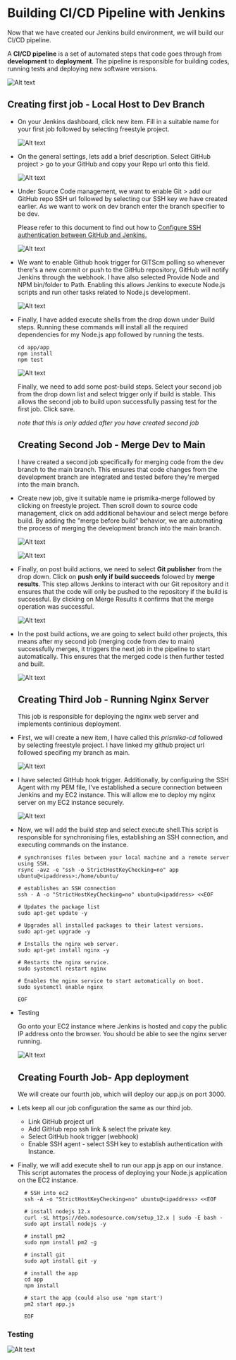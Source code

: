 # Building CI/CD Pipeline with Jenkins

Now that we have created our Jenkins build environment, we will build our CI/CD pipeline. 

A **CI/CD pipeline** is a set of automated steps that code goes through from **development** to **deployment**. The pipeline is responsible for building codes, running tests and deploying new software versions.

![Alt text](images/CICD_pipeline.png)

## Creating first job - Local Host to Dev Branch

- On your Jenkins dashboard, click new item. Fill in a suitable name for your first job followed by selecting freestyle project. 
  
  ![Alt text](images/jenkins_first_job.png)

- On the general settings, lets add a brief description. Select GitHub project > go to your GitHub and copy your Repo url onto this field. 

  ![Alt text](images/general_jenkins.png)

- Under Source Code management, we want to enable Git > add our GitHub repo SSH url followed by selecting our SSH key we have created earlier. As we want to work on dev branch enter the branch specifier to be dev. 
  
   Please refer to this document to find out how to [Configure SSH authentication between GitHub and Jenkins.](**https://github.com/Pxxmie/CI_CD/blob/main/SSH_authentication_GitHub_Jenkins.md**)

  ![Alt text](source_code_management.png) 

- We want to enable Github hook trigger for GITScm polling so whenever there's a new commit or push to the GitHub repository, GitHub will notify Jenkins through the webhook. I have also selected Provide Node and NPM bin/folder to Path. Enabling this allows Jenkins to execute Node.js scripts and run other tasks related to Node.js development. 
  
  ![Alt text](images/buildtriggers_buildenviro.png)

-  Finally, I have added execute shells from the drop down under Build steps. Running these commands will install all the required dependencies for my Node.js app followed by running the tests.
  
   ```
   cd app/app
   npm install 
   npm test
   ```

   ![Alt text](build_steps.png)

   Finally, we need to add some post-build steps. Select your second job from the drop down list and select trigger only if build is stable. This allows the second job to build upon successfully passing test for the first job. Click save.

    *note that this is only added after you have created second job*

   ## Creating Second Job - Merge Dev to Main

   I have created a second job specifically for merging code from the dev branch to the main branch. This ensures that code changes from the development branch are integrated and tested before they're merged into the main branch.

  - Create new job, give it suitable name ie prismika-merge followed by clicking on freestyle project. Then scroll down to source code management, click on add additional behaviour and select merge before build. By adding the "merge before build" behavior, we are automating the process of merging the development branch into the main branch.
  
    ![Alt text](images/sourcecodemanagement.png)
  
    ![Alt text](images/additional_behaviours.png)

- Finally, on post build actions, we need to select **Git publisher** from the drop down. Click on **push only if build succeeds** folowed by **merge results**. This step allows Jenkins to interact with our Git repository and it ensures that the code will only be pushed to the repository if the build is successful. By clicking on Merge Results it confirms that the merge operation was successful.
  
  ![Alt text](images/post_build_gitpublisher.png)


- In the post build actions, we are going to select build other projects, this means after my second job (merging code from dev to main) successfully merges, it triggers the next job in the pipeline to start automatically. This ensures that the merged code is then further tested and built.
  
  ![Alt text](images/build_other_projects.png)

  ## Creating Third Job - Running Nginx Server 

  This job is responsible for deploying the nginx web server and implements continious deployment. 

- First, we will create a new item, I have called this *prismika-cd* followed by selecting freestyle project. I have linked my github project url followed specifing my branch as main. 

  ![Alt text](images/name.png)

- I have selected GitHub hook trigger. Additionally, by configuring the SSH Agent with my PEM file, I've established a secure connection between Jenkins and my EC2 instance. This will allow me to deploy my nginx server on my EC2 instance securely.
  
  ![Alt text](images/buildtrigger_buildenvir.png)

- Now, we will add the build step and select execute shell.This script is responsible for synchronising files, establishing an SSH connection, and executing commands on the instance. 

  ```
  # synchronises files between your local machine and a remote server using SSH.
  rsync -avz -e "ssh -o StrictHostKeyChecking=no" app ubuntu@<ipaddress>:/home/ubuntu/
  
  # establishes an SSH connection 
  ssh - A -o "StrictHostKeyChecking=no" ubuntu@<ipaddress> <<EOF

  # Updates the package list 
  sudo apt-get update -y

  # Upgrades all installed packages to their latest versions.
  sudo apt-get upgrade -y

  # Installs the nginx web server.
  sudo apt-get install nginx -y

  # Restarts the nginx service.
  sudo systemctl restart nginx

  # Enables the nginx service to start automatically on boot.
  sudo systemctl enable nginx

  EOF
  ```
- Testing 

  Go onto your EC2 instance where Jenkins is hosted and copy the public IP address onto the browser. You should be able to see the nginx server running. 

  ![Alt text](images/nginx_server.png)
  ## Creating Fourth Job- App deployment 

  We will create our fourth job, which will deploy our app.js on port 3000. 

- Lets keep all our job configuration the same as our third job. 
   - Link GitHub project url 
   - Add GitHub repo ssh link & select the private key. 
   - Select GitHub hook trigger (webhook)
   - Enable SSH agent - select SSH key to establish authentication with Instance. 

- Finally, we will add execute shell to run our app.js app on our instance. This script automates the process of deploying your Node.js application on the EC2 instance.
  
  ```
    # SSH into ec2
    ssh -A -o "StrictHostKeyChecking=no" ubuntu@<ipaddress> <<EOF

	# install nodejs 12.x
	curl -sL https://deb.nodesource.com/setup_12.x | sudo -E bash -
	sudo apt install nodejs -y

	# install pm2 
	sudo npm install pm2 -g

	# install git
	sudo apt install git -y

	# install the app 
	cd app
	npm install

	# start the app (could also use 'npm start')
	pm2 start app.js
    
    EOF
  ```


 ### Testing

  ![Alt text](images/port3000.png)